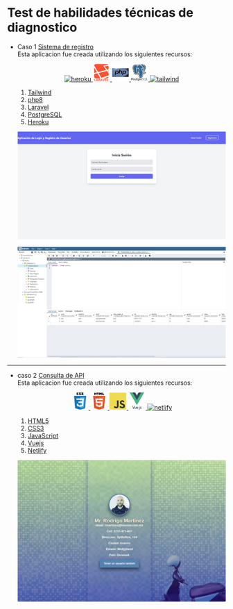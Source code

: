 # Test de habilidades técnicas de diagnostico 

- Caso 1 [Sistema de registro](http://thawing-beyond-16316.herokuapp.com/login)<br>
  Esta aplicacion fue creada utilizando los siguientes recursos:

  <p align="center"> <a href="https://heroku.com" target="_blank" rel="noreferrer"> <img src="https://www.vectorlogo.zone/logos/heroku/heroku-icon.svg" alt="heroku" width="40" height="40"/> </a> <a href="https://laravel.com/" target="_blank" rel="noreferrer"> <img src="https://raw.githubusercontent.com/devicons/devicon/master/icons/laravel/laravel-plain-wordmark.svg" alt="laravel" width="40" height="40"/> </a> <a href="https://www.php.net" target="_blank" rel="noreferrer"> <img src="https://raw.githubusercontent.com/devicons/devicon/master/icons/php/php-original.svg" alt="php" width="40" height="40"/> </a> <a href="https://www.postgresql.org" target="_blank" rel="noreferrer"> <img src="https://raw.githubusercontent.com/devicons/devicon/master/icons/postgresql/postgresql-original-wordmark.svg" alt="postgresql" width="40" height="40"/> </a> <a href="https://tailwindcss.com/" target="_blank" rel="noreferrer"> <img src="https://www.vectorlogo.zone/logos/tailwindcss/tailwindcss-icon.svg" alt="tailwind" width="40" height="40"/> </a> </p>
  
  
  1. [Tailwind](https://tailwindcss.com)
  2. [php8](https://www.php.net/releases/8.0/es.php#:~:text=PHP%208.0%20es%20una%20actualización,sistema%20de%20tipos%2C%20manejo%20de)
  3. [Laravel](https://laravel.com)
  4. [PostgreSQL](https://www.postgresql.org)
  5. [Heroku](https://www.heroku.com/what)
  
  
  <p align="center"><a href="http://thawing-beyond-16316.herokuapp.com/login" target="blank"><img src="./cap_log.JPG" alt="loginApp" border="0" width="800"/></p></a>
  <p align="center"><a href="https://www.pgadmin.org" target="blank"><img src="./cap_db.JPG" alt="loginApp_db" border="0" width="800"/></p></a>
---
   
- caso 2 [Consulta de API](https://hopeful-davinci-cb54b7.netlify.app)<br>
  Esta aplicacion fue creada utilizando los siguientes recursos:
  
  <p align="center"> <a href="https://www.w3schools.com/css/" target="_blank" rel="noreferrer"> <img src="https://raw.githubusercontent.com/devicons/devicon/master/icons/css3/css3-original-wordmark.svg" alt="css3" width="40" height="40"/> </a> <a href="https://www.w3.org/html/" target="_blank" rel="noreferrer"> <img src="https://raw.githubusercontent.com/devicons/devicon/master/icons/html5/html5-original-wordmark.svg" alt="html5" width="40" height="40"/> </a> <a href="https://developer.mozilla.org/en-US/docs/Web/JavaScript" target="_blank" rel="noreferrer"> <img src="https://raw.githubusercontent.com/devicons/devicon/master/icons/javascript/javascript-original.svg" alt="javascript" width="40" height="40"/> </a> <a href="https://vuejs.org/" target="_blank" rel="noreferrer"> <img src="https://raw.githubusercontent.com/devicons/devicon/master/icons/vuejs/vuejs-original-wordmark.svg" alt="vuejs" width="40" height="40"/> </a> <a href="https://www.netlify.com" target="_blank" rel="noreferrer"> <img src="https://seeklogo.com/images/N/netlify-logo-758722CDF4-seeklogo.com.png" alt="netlify" width="40" height="40"/> </a>  </p>
  
  
  1. [HTML5](https://developer.mozilla.org/es/docs/Glossary/HTML5)
  1. [CSS3](https://www.w3schools.com/css/)
  1. [JavaScript](https://developer.mozilla.org/en-US/docs/Web/JavaScript)
  1. [Vuejs](https://vuejs.org)
  2. [Netlify](https://www.netlify.com)
  
  <p align="center"><a href="https://hopeful-davinci-cb54b7.netlify.app" target="blank"><img src="./api.gif" alt="apiApp" border="0" width="800" /></p></a>


